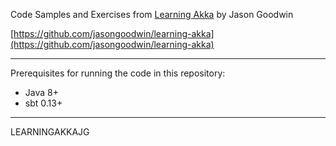 Code Samples and Exercises from [Learning Akka](https://www.packtpub.com/application-development/learning-akka) by Jason Goodwin

[https://github.com/jasongoodwin/learning-akka](https://github.com/jasongoodwin/learning-akka)

***

Prerequisites for running the code in this repository:

* Java 8+
* sbt 0.13+

***

LEARNINGAKKAJG
